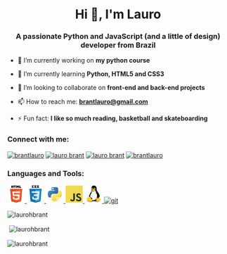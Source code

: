 <h1 align="center">Hi 👋, I'm Lauro</h1>
<h3 align="center">A passionate Python and JavaScript (and a little of design) developer from Brazil</h3>

- 🔭 I’m currently working on **my python course**

- 🌱 I’m currently learning **Python, HTML5 and CSS3**

- 👯 I’m looking to collaborate on **front-end and back-end projects**

- 📫 How to reach me: **brantlauro@gmail.com**

- ⚡ Fun fact: **I like so much reading, basketball and skateboarding**

<h3 align="left">Connect with me:</h3>
<p align="left">
<a href="https://twitter.com/brantlauro" target="blank"><img align="center" src="https://cdn.jsdelivr.net/npm/simple-icons@3.0.1/icons/twitter.svg" alt="brantlauro" height="30" width="40" /></a>
<a href="https://linkedin.com/in/lauro-brant-4858861b3/" target="blank"><img align="center" src="https://cdn.jsdelivr.net/npm/simple-icons@3.0.1/icons/linkedin.svg" alt="lauro brant" height="30" width="40" /></a>
<a href="https://fb.com/lauro.brant.1" target="blank"><img align="center" src="https://cdn.jsdelivr.net/npm/simple-icons@3.0.1/icons/facebook.svg" alt="lauro brant" height="30" width="40" /></a>
<a href="https://instagram.com/brantlauro" target="blank"><img align="center" src="https://cdn.jsdelivr.net/npm/simple-icons@3.0.1/icons/instagram.svg" alt="brantlauro" height="30" width="40" /></a>
</p>

<h3 align="left">Languages and Tools:</h3>
<p align="left"> <a href="https://www.w3.org/html/" target="_blank"> <img src="https://raw.githubusercontent.com/devicons/devicon/master/icons/html5/html5-original-wordmark.svg" alt="html5" width="40" height="40"/> </a><a href="https://www.w3schools.com/css/" target="_blank"> <img src="https://raw.githubusercontent.com/devicons/devicon/master/icons/css3/css3-original-wordmark.svg" alt="css3" width="40" height="40"/> </a> <a href="https://www.python.org" target="_blank"> <img src="https://raw.githubusercontent.com/devicons/devicon/master/icons/python/python-original.svg" alt="python" width="40" height="40"/> </a>  <a href="https://developer.mozilla.org/en-US/docs/Web/JavaScript" target="_blank"> <img src="https://raw.githubusercontent.com/devicons/devicon/master/icons/javascript/javascript-original.svg" alt="javascript" width="40" height="40"/> </a> <a href="https://www.linux.org/" target="_blank"> <img src="https://raw.githubusercontent.com/devicons/devicon/master/icons/linux/linux-original.svg" alt="linux" width="40" height="40"/> </a> <a href="https://git-scm.com/" target="_blank"> <img src="https://www.vectorlogo.zone/logos/git-scm/git-scm-icon.svg" alt="git" width="40" height="40"/> </a> </p>

<p><img align="center" src="https://github-readme-stats.vercel.app/api/top-langs?username=laurohbrant&show_icons=true&locale=en&layout=compact" alt="laurohbrant" /></p>

<p>&nbsp;<img align="center" src="https://github-readme-stats.vercel.app/api?username=laurohbrant&show_icons=true&locale=en" alt="laurohbrant" /></p>

<p><img align="center" src="https://github-readme-streak-stats.herokuapp.com/?user=laurohbrant&" alt="laurohbrant" /></p>
